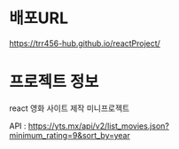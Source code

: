 # 배포URL
https://trr456-hub.github.io/reactProject/
# 프로젝트 정보
react 영화 사이트 제작 미니프로젝트 <p>
API : https://yts.mx/api/v2/list_movies.json?minimum_rating=9&sort_by=year

